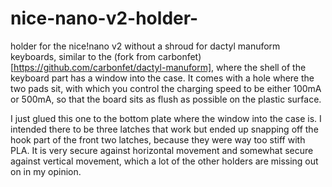 # nice-nano-v2-holder-
holder for the nice!nano v2 without a shroud for dactyl manuform keyboards, similar to the (fork from carbonfet)[https://github.com/carbonfet/dactyl-manuform], where the shell of the keyboard part has a window into the case. 
It comes with a hole where the two pads sit, with which you control the charging speed to be either 100mA or 500mA, so that the board sits as flush as possible on the plastic surface.

I just glued this one to the bottom plate where the window into the case is.
I intended there to be three latches that work but ended up snapping off the hook part of the front two latches, because they were way too stiff with PLA.
It is very secure against horizontal movement and somewhat secure against vertical movement, which a lot of the other holders are missing out on in my opinion.
